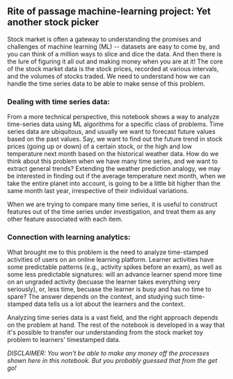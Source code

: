 ## Rite of passage machine-learning project: Yet another stock picker

Stock market is often a gateway to understanding the promises and challenges of machine learning (ML) -- datasets are easy to come by, and you can think of a million ways to slice and dice the data. And then there is the lure of figuring it all out and making money when you are at it! The core of the stock market data is the stock prices, recorded at various intervals, and the volumes of stocks traded. We need to understand how we can handle the time series data to be able to make sense of this problem.


### Dealing with time series data:

From a more technical perspective, this notebook shows a way to analyze time-series data using ML algorithms for a specific class of problems. Time series data are ubiquitous, and usually we want to forecast future values based on the past values. Say, we want to find out the future trend in stock prices (going up or down) of a certain stock, or the high and low temperature next month based on the historical weather data. How do we think about this problem when we have many time series, and we want to extract general trends? Extending the weather prediction analogy, we may be interested in finding out if the average temperature next month, when we take the entire planet into account, is going to be a little bit higher than the same month last year, irrespective of their individual variations.

When we are trying to compare many time series, it is useful to construct features out of the time series under investigation, and treat them as any other feature associated with each item.


### Connection with learning analytics:

What brought me to this problem is the need to analyze time-stamped activities of users on an online learning platform. Learner activities have some predictable patterns (e.g., activity spikes before an exam), as well as some less predictable signatures: will an advance learner spend more time on an ungraded activity (becuase the learner takes everything very seriously), or, less time, becuase the learner is busy and has no time to spare? The answer depends on the context, and studying such time-stamped data tells us a lot about the learners and the context. 

Analyzing time series data is a vast field, and the right approach depends on the problem at hand. The rest of the notebook is developed in a way that it's possible to transfer our understanding from the stock market toy problem to learners' timestamped data.

*DISCLAIMER: You won't be able to make any money off the processes shown here in this notebook. But you probably guessed that from the get go!*
